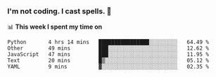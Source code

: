### I'm not coding. I cast spells. 🎩

📊 **This week I spent my time on**
<!--START_SECTION:waka-->
```text
Python       4 hrs 14 mins   ████████████████░░░░░░░░░   64.49 % 
Other        49 mins         ███░░░░░░░░░░░░░░░░░░░░░░   12.62 % 
JavaScript   47 mins         ███░░░░░░░░░░░░░░░░░░░░░░   11.95 % 
Text         20 mins         █▒░░░░░░░░░░░░░░░░░░░░░░░   05.12 % 
YAML         9 mins          ▓░░░░░░░░░░░░░░░░░░░░░░░░   02.35 % 
```
<!--END_SECTION:waka-->

